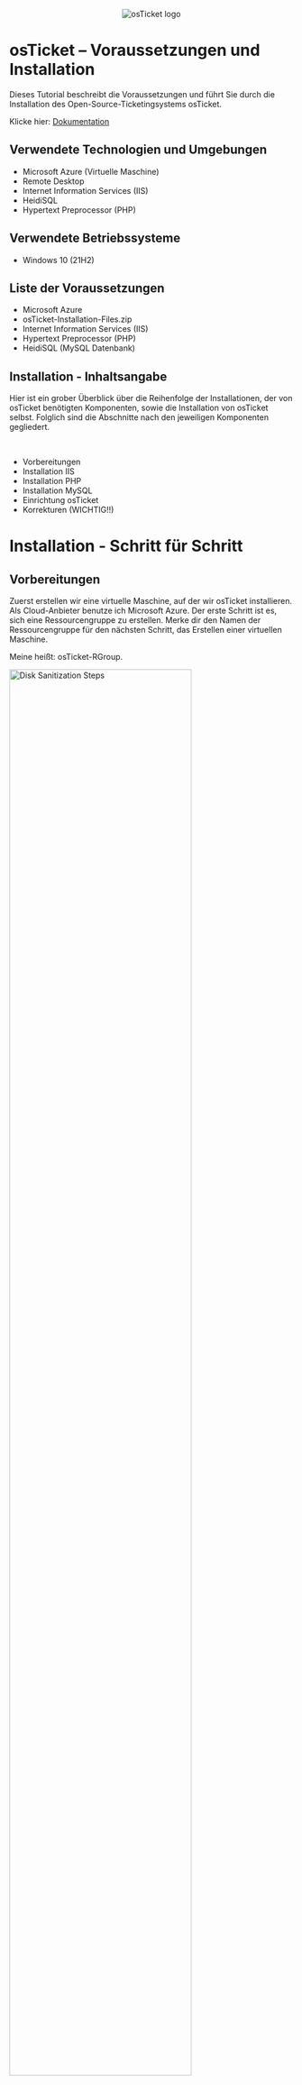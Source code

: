 <p align="center">
<img src="https://i.imgur.com/Clzj7Xs.png" alt="osTicket logo"/>
</p>

<h1>osTicket – Voraussetzungen und Installation</h1>
Dieses Tutorial beschreibt die Voraussetzungen und führt Sie durch die Installation des Open-Source-Ticketingsystems osTicket.
<br />


Klicke hier: [Dokumentation](https://example.com)
<!--NEW SECTION -->
<!--NEW SECTION -->
<!--NEW SECTION -->
<h2>Verwendete Technologien und Umgebungen</h2>

- Microsoft Azure (Virtuelle Maschine)
- Remote Desktop
- Internet Information Services (IIS)
- HeidiSQL
- Hypertext Preprocessor (PHP)



<!--NEW SECTION -->
<!--NEW SECTION -->
<!--NEW SECTION -->
<h2>Verwendete Betriebssysteme</h2>

- Windows 10</b> (21H2)



<!--NEW SECTION -->
<!--NEW SECTION -->
<!--NEW SECTION -->
<h2>Liste der Voraussetzungen</h2>

- Microsoft Azure
- osTicket-Installation-Files.zip
- Internet Information Services (IIS)
- Hypertext Preprocessor (PHP)
- HeidiSQL (MySQL Datenbank)



<!--NEW SECTION -->
<!--NEW SECTION -->
<!--NEW SECTION -->
<h2>Installation - Inhaltsangabe</h2>
<p>
Hier ist ein grober Überblick über die Reihenfolge der Installationen, der von osTicket benötigten Komponenten, sowie die Installation von osTicket selbst. Folglich sind die Abschnitte nach den jeweiligen Komponenten gegliedert.
</p>
<br />

- Vorbereitungen
- Installation IIS
- Installation PHP
- Installation MySQL
- Einrichtung osTicket
- Korrekturen (WICHTIG!!)



<!--NEW SECTION -->
<!--NEW SECTION -->
<!--NEW SECTION -->
<h1>Installation - Schritt für Schritt</h1>

<h2>Vorbereitungen</h2>

<p>
Zuerst erstellen wir eine virtuelle Maschine, auf der wir osTicket installieren. Als Cloud-Anbieter benutze ich Microsoft Azure. Der erste Schritt ist es, sich eine Ressourcengruppe zu erstellen. Merke dir den Namen der Ressourcengruppe für den nächsten Schritt, das Erstellen einer virtuellen Maschine.
<p>
Meine heißt: osTicket-RGroup.
</p>
<img src="https://i.imgur.com/sDhYnw1.png" height="80%" width="80%" alt="Disk Sanitization Steps"/>
</p>
<p>
Im Anschluss erstellen wir eine virtuelle Maschine (/virtuellen Computer). 
</p>
<p>
<img src="https://i.imgur.com/jdP4nYk.png" height="80%" width="80%" alt="Disk Sanitization Steps"/>
</p>
<p>
<hr>
Hierbei musst du auf folgende Dinge Acht geben. Alle folgenden Einstellungen befinden sich auf der ersten Seite, den "Grundeinstellungen":

- Das Verwenden der zuvor erstellten Ressourcengruppe.
- Die virtuelle Maschine taufen (einen Namen geben).
- Bei "Region" eine möglichst nahe wählen (bezieht sich auf den physischen Standort deiner virtuellen Maschine/Standort des Cloud-Centers in der deine virtuelle Maschine Erschaffen wird. Daher je näher, desto besser, da die Distanz später, bei der Verbindung mit deinem Computer, sich auf diese auswirken kann).

<p>
<img src="https://i.imgur.com/Ftz495Q.png" height="80%" width="80%" alt="Disk Sanitization Steps"/>
</p>

- Das "Image" bezeichnet das Betriebssystem der virtuellen Maschine. Hier wählst du Windows 10 Pro aus.
- Die "Größe" bezeichnet die Rechenleistung der virtuellen Maschine. Ich wähle die Variante mit 4 vcpus (4 virtuelle Central Processing Units). Falls Kosten ein Faktor sind, dann kannst du auch die Variante mit 2 vcpus auswählen. Diese reicht vollkommen aus für diese Anleitung.

<p>
<img src="https://i.imgur.com/ZXwR4iq.png" height="80%" width="80%" alt="Disk Sanitization Steps"/>
</p>

- Der Benutzername und das entsprechende Passwort stehen dir frei, Hauptsache du vergisst sie nicht. Sie spiegeln die Anmeldedaten des Benutzers des Betriebssystems deiner virtuellen Maschine dar. Stell dir den Account deines eigenen Computers vor, den Account den du gerade verwendest, um diesen Satz im Browser zu lesen. Für diesen Account definierst du den Benutzernamen und das entsprechende Passwort. Beides benötigst du, um später Zugriff auf die virtuelle Maschine zu haben.

<p>
<img src="https://i.imgur.com/YpzCSGI.png" height="80%" width="80%" alt="Disk Sanitization Steps"/>
</p>

- Zuletzt setze das Häkchen für das Verfügen einer Windows 10/11-Lizenz.
- Den Rest kannst du unberührt lassen und anschließend unten links auf "Überprüfen und erstellen" drücken. Dann nochmal auf "Erstellen".

<p>
<img src="https://i.imgur.com/jubHI6s.png" height="80%" width="80%" alt="Disk Sanitization Steps"/>
</p>

<hr>

<br />
<p>
Nun müssen wir uns mit der virtuellen Maschine verbinden und diese auch bedienen. Hierzu benutzen wir (auf Windows) die Anwendung Remotedesktopverbindung. Falls ihr eigener Computer ein macOS ist, so müssen Sie eine App im App Store herunterladen namens Microsoft Remote Desktop.
</p>
<p>
<img src="https://i.imgur.com/oMyuNh1.png" height="80%" width="80%" alt="Disk Sanitization Steps"/>
</p>
<p>
<img src="https://i.imgur.com/pbC7dIS.png" height="80%" width="80%" alt="Disk Sanitization Steps"/>
</p>
<p>
<img src="https://i.imgur.com/tVsAUjz.png" height="80%" width="80%" alt="Disk Sanitization Steps"/>
</p>

<p>
Egal ob Remotedesktopverbindung oder Microsoft Desktop Remote müssen Sie nach dem Öffnen der Anwendung die öffentliche IP-Adresse Ihrer virtuellen Maschine eingeben, sowie den Benutzernamen und das Passwort. Die IP-Adresse finden sie in Microsoft Azure dort, wo Sie die Maschine erstellt haben und den Benutzernamen und das Passwort meinen den von Ihnen, beim Erstellen der Maschine, definierten Benutzer und Passwort. Nachdem Sie sich in Ihre Maschine eingeloggt haben, downloaden Sie diesen Ordner innerhalb Ihrer virtuellen Maschine: [I'm a reference-style link][osTicket-Inst-Ordner] bbbb [osTicket-Installation-Files.zip]: https://drive.google.com/uc?export=download&id=1b3RBkXTLNGXbibeMuAynkfzdBC1NnqaD. Und wenn Sie schon dabei sind, extrahieren Sie den Ordner an einen Ort wo Sie ihn leicht finden. Wenn ich in der Zukunft von einem osTicket-Installation-Files spreche, dann beziehe ich mich auf den Ordner, mit dem gleichen Namen, der nach der Extraktion entsteht. Von nun an wird alles innerhalb der virtuellen Maschine gemacht. Zusammen mit dieser und dem Ordner steht unserer Installation von osTicket nichts mehr im Weg! gggggggggggggggggggggggggggggg ggggggggggggggggggggggggggggggggggggggggggggggggggggggggggggggggggggggggggggggg
</p>
[osTicket-Inst-Ordner](https://drive.google.com/uc?export=download&id=1b3RBkXTLNGXbibeMuAynkfzdBC1NnqaD)


<!--NEW SECTION -->
<!--NEW SECTION -->
<!--NEW SECTION -->
<h2>Installation IIS</h2>

<p>
IIS (Internet Information Services) ist ein Webserver von Microsoft, der es ermöglicht, Webseiten und Webanwendungen bereitzustellen und zu hosten. Es dient als Plattform zur Verwaltung von Webdiensten und unterstützt verschiedene Protokolle wie HTTP, HTTPS und FTP. Um es zu installieren, navigieren wir innerhalb der Systemsteuerung (/Control Panel) zu Programmen, unter "Programme und Features" auf "Programm deinstallieren" und zuletzt auf der linken Seite auf "Windows-Features aktivieren oder deaktivieren".
</p>
<p>
<img src="https://i.imgur.com/CWYdrUC.png" height="80%" width="80%" alt="Disk Sanitization Steps"/>
</p>
<p>
<img src="https://i.imgur.com/zXpecWn.png" height="80%" width="80%" alt="Disk Sanitization Steps"/>
</p>
<p>
<img src="https://i.imgur.com/jJ6r8Lo.png" height="80%" width="80%" alt="Disk Sanitization Steps"/>
</p>

<p>
Suchen Sie nach "Internetinformationsdienste" und setzen Sie das Häkchen. Drücken Sie auf das kleine Plus neben dem Häkchen, das erneut bei "WWW-Dienste", erneut bei "Anwendungsentwicklungsfeatures" und suchen Sie nach "CGI" und setzen Sie auch hier ein Häkchen. Drücken Sie auf "OK" um die Installation zu starten. CGI steht für Common Gateway Interface und ist eine Schnittstelle, die es einem Webserver ermöglicht, mit externen Programmen oder Skripten zu kommunizieren, um dynamische Inhalte zu erstellen. Es wird häufig verwendet, um serverseitige Skripte wie PHP oder Perl auszuführen, die zur Verarbeitung von Benutzeranfragen oder zur Interaktion mit einer Datenbank erforderlich sind. In unserem Fall benötigen wir CGI, um sicherzustellen, dass osTicket seine serverseitigen Skripte korrekt ausführen kann und die Webanwendung reibungslos funktioniert.
</p>
<p>
<img src="https://i.imgur.com/VqNSU3a.png" height="80%" width="80%" alt="Disk Sanitization Steps"/>
</p>

<p>
Finden tun Sie das IIS über die Suchleiste unten links. So schaut das Icon aus:
</p>
<p>
<img src="https://i.imgur.com/DuEuq2c.png" height="80%" width="80%" alt="Disk Sanitization Steps"/>
</p>
<p>
<img src="https://i.imgur.com/xaOwpe0.png" height="80%" width="80%" alt="Disk Sanitization Steps"/>
</p>

<hr>

<p>
Zuletzt installieren wir "rewrite_amd64_en-US" aus dem osTicket-Installation-Folder. Diese Datei installiert das URL Rewrite-Modul für IIS, das es ermöglicht, URLs flexibel umzuschreiben und weiterzuleiten. Dieses Modul ist essenziell, um benutzerfreundliche, suchmaschinenoptimierte URLs zu erstellen oder Anfragen gezielt an bestimmte Skripte oder Seiten weiterzuleiten. Im Zusammenhang mit osTicket sorgt das Rewrite-Modul dafür, dass die URLs korrekt verarbeitet werden und die Webanwendung reibungslos funktioniert, indem es die gewünschten Endpunkte für Benutzer und Server erreichbar macht.
</p>
<p>
<img src="https://i.imgur.com/RACzSvN.png" height="80%" width="80%" alt="Disk Sanitization Steps"/>
</p>
<br />



<!--NEW SECTION -->
<!--NEW SECTION -->
<!--NEW SECTION -->
<h2>Installation PHP</h2>

<p>
Bei PHP (Hypertext Preprocessor) handelt es sich um eine serverseitige Skriptsprache, die speziell für die Entwicklung dynamischer Webseiten und Webanwendungen entwickelt wurde. Sie ermöglicht es, serverseitige Logik auszuführen, Benutzerdaten zu verarbeiten und Inhalte dynamisch zu generieren. Im Kontext von osTicket benötigen wir PHP, da die Anwendung auf PHP basiert und diese Sprache verwendet, um ihre Funktionalitäten wie das Erstellen und Verwalten von Support-Tickets bereitzustellen.
</p>
<p>
Als erstes erstellen wir einen Ordner namens "PHP" auf unserem lokalen Datenträger. Der Pfad ist folgender: "Dieser PC"-->"Lokaler Datenträger(C:)".
</p>
<p>
<img src="https://i.imgur.com/eQRc4O2.png" height="80%" width="80%" alt="Disk Sanitization Steps"/>
</p>

<p>
Daraufhin öffnen wir den osTicket-Installation-Files Ordner und installieren alles, was PHP benötigt, um flüssig innerhalb des IIS zu operieren. Anfangen tun wir mit "VC_redist.x86". Die Datei „VC_redist.x86“ installiert die "Microsoft Visual C++ Redistributable", eine Sammlung von Laufzeitbibliotheken, die von Anwendungen benötigt werden, die mit Visual C++ entwickelt wurden. PHP und viele seiner Erweiterungen sind auf diese Laufzeitbibliotheken angewiesen, um korrekt zu funktionieren. In Bezug auf osTicket ist die Installation dieser Datei notwendig, da sie sicherstellt, dass PHP und alle dazugehörigen Komponenten ordnungsgemäß ausgeführt werden können.
</p>
<p>
<img src="https://i.imgur.com/6t1JdFr.png" height="80%" width="80%" alt="Disk Sanitization Steps"/>
</p>

<p>
Jetzt kommt die Datei "PHPManagerForIIS_V1.5.0". Wie es im Namen schon steckt hinter dieser Datei der PHP Manager. Dieser ist zuständig für eine einfache Verwaltung von PHP-Installationen auf dem IIS-Server. Es hilft dabei, PHP-Versionen zu konfigurieren, Einstellungen zu optimieren und Erweiterungen zu verwalten, um PHP effektiv mit IIS zu integrieren.
</p>
<p>
<img src="https://i.imgur.com/7KIrWzj.png" height="80%" width="80%" alt="Disk Sanitization Steps"/>
</p>

<p>
Jetzt zur letzten, für PHP relevanten, Datei innerhalb des Installations-Ordners. Die Rede ist von "php-7.3.8-nts-Win32-VC15-x86". Darin befindet sich die ausführbaren Dateien und Kernkomponenten von PHP in Version 7.3.8, die für die Ausführung von PHP-Skripten benötigt werden. Darüber hinaus handelt es sich dabei um eine spezielle Version von PHP, da sie ohne Thread-Safety (NTS) konfiguriert ist, was für die Nutzung in Serverumgebungen wie IIS optimiert ist, da IIS diesen Teil selbst verantwortet. Wir extrahieren den Ordner in unseren zuvor erstellten "PHP" Ordner (s. Beginn Installation PHP).
</p>
<p>
<img src="https://i.imgur.com/JmCwQke.png" height="80%" width="80%" alt="Disk Sanitization Steps"/>
</p>
<p>
<img src="https://i.imgur.com/6VWz9GH.png" height="80%" width="80%" alt="Disk Sanitization Steps"/>
</p>
<hr>

<p>
Fast geschafft! Für die letzten zwei Schritte müssen wir in IIS gehen und unsere PHP Version, die wir zuvor in den Ordner "PHP" extrahiert haben, registrieren. Sonst kann das IIS keinen Gebrauch davon machen, wenn wir später osTicket installieren und einrichten wollen. Hierzu öffnen Sie IIS und müssten direkt ein Icon mit der Schrift "PHP Manager" darunter finden. Das klicken Sie an mit einem Doppelklick, damit sich das Fenster des PHP Managers öffnet. Jetzt klicken sie auf "Register new PHP version" und geben als Pfad den Weg zu unserem PHP Ordner ("This PC">"Windows(C:)">"PHP">) und wählen die Datei "php-cgi". Die „php-cgi“-Datei ermöglicht es unserem IIS-Server, PHP-Skripte mithilfe von CGI auszuführen. Sie sorgt dafür, dass PHP korrekt verarbeitet wird und die Webanwendung wie osTicket funktioniert. Stellen Sie es sich vor wie die Straße auf der die PHP-Skripte zur Schnittstelle des CGI fahren.
</p>
<p>
<img src="https://i.imgur.com/7Bpudqt.png" height="80%" width="80%" alt="Disk Sanitization Steps"/>
</p>
<p>
<img src="https://i.imgur.com/OhDS5cT.png" height="80%" width="80%" alt="Disk Sanitization Steps"/>
</p>
<p>
<img src="https://i.imgur.com/pmvjFc5.png" height="80%" width="80%" alt="Disk Sanitization Steps"/>
</p>

<p>
So sollte das ganze dann ausschauen: 
</p>
<p>
<img src="https://i.imgur.com/iDNpznJ.png" height="80%" width="80%" alt="Disk Sanitization Steps"/>
</p>

<p>
Bevor wir uns um die Datenbank kümmern, starten wir den Webserver neu. Gehen Sie auf der linken Seite zurück zur Startseite des Server-Managers und klicken sie rechts unter "Manage Server" auf "Restart".
</p>
<p>
<img src="https://i.imgur.com/0GcLTIa.png" height="80%" width="80%" alt="Disk Sanitization Steps"/>
</p>
<br />



<!--NEW SECTION -->
<!--NEW SECTION -->
<!--NEW SECTION -->
<h2>Installation MySQL</h2>

<p>
Nun öffnen wir den osTicket-Installation-Files Ordner und installieren die Datei "mysql-5.5.62-win32". Diese enthält die Installationsdateien für MySQL Version 5.5.62, eine relationale Open-Source-Datenbank, die häufig für die Speicherung und Verwaltung von Daten in Webanwendungen verwendet wird. In unserem Fall stellt es für osTicket eine Datenbank bereit, in der Benutzerdaten, Tickets und andere Anwendungsdaten gespeichert werden. Wichtig: beim Fenster für das Setup wählen wir als "Type" "Typical" aus. Den Rest gleich lassen und am Ende den Wizard starten.
</p>
<p>
<img src="https://i.imgur.com/TMesfcO.png" height="80%" width="80%" alt="Disk Sanitization Steps"/>
</p>
<p>
<img src="https://i.imgur.com/VtwS6tV.png" height="80%" width="80%" alt="Disk Sanitization Steps"/>
</p>
<p>
<img src="https://i.imgur.com/xPLUnlR.png" height="80%" width="80%" alt="Disk Sanitization Steps"/>
</p>

<p>
Wähle "standard Configuration" und lass den Rest unberührt. Einfach "Next" drücken bis man "Execute" erreicht, es drücken und schließlich auf "Finish". 
<p/>
<p>
<img src="https://i.imgur.com/6eHyza0.png" height="80%" width="80%" alt="Disk Sanitization Steps"/>
</p>

<p>
Nächster Schritt, die Installation von "HeidiSQL_12.3.0.6589_Setup" im osTicket-Installation-Files Ordner. Diese enthält die Installationsdateien für HeidiSQL, ein grafisches Verwaltungswerkzeug für relationale Datenbanken wie MySQL. Mit HeidiSQL können wir Datenbanken bequem erstellen und verwalten, ohne dass dafür eine Kommandozeile (PowerShell) nötig ist. Drücke "Next" durch bis hin zu "Finish". Achte bevor du darauf klickst, dass das Häkchen bei "Launch HeidiSQL" gesetzt ist. Wenn sich HeidiSQL geöffnet hat, drücke auf "Skip".
<p/>
<p>
<img src="https://i.imgur.com/3VYxQzk.png" height="80%" width="80%" alt="Disk Sanitization Steps"/>
</p>
<p>
<img src="https://i.imgur.com/1WXSdK0.png" height="80%" width="80%" alt="Disk Sanitization Steps"/>
</p>

<p>
Der letzte Schritt für diesen Abschnitt der Anleitung behandelt das Erstellen einer neuen Datenbank, welche wir später mit unserem osTicket verbinden. Dafür Rechtsklicken wir auf die linke Spalte und drücken auf "New session". Ändern brauchen wir nichts, lediglich ein User und ein Passwort müssen wir uns überlegen. Beides brauchen wir später zum Verbinden mit osTicket, also merken oder aufschreiben. Drücken Sie danach auf "Open".
<p/>
<p>
<img src="https://i.imgur.com/hS4oNDN.png" height="80%" width="80%" alt="Disk Sanitization Steps"/>
</p>
<p>
<img src="https://i.imgur.com/cBDrNKd.png" height="80%" width="80%" alt="Disk Sanitization Steps"/>
</p>

<p>
Jetzt erstellen wir die Datenbank innerhalb der gerade erstellten Session und benennen sie osTicket. Rechtklicken Sie die Session, dann drücken Sie auf "Create new" und klicken auf "Database". Nachdem Sie den Namen "osTicket" eingegeben haben drücken Sie auf "OK".
<p/>
<p>
<img src="https://i.imgur.com/3wXGQVR.png" height="80%" width="80%" alt="Disk Sanitization Steps"/>
</p>

<p>
So sollte das ganze dann aussehen:
<p/>
<p>
<img src="https://i.imgur.com/40RThgk.png" height="80%" width="80%" alt="Disk Sanitization Steps"/>
</p>
<br />




<!--NEW SECTION -->
<!--NEW SECTION -->
<!--NEW SECTION -->
<h2>Einrichtung osTicket</h2>

<p>
Alles was wir benötigen für eine reibungslose, funktionsfähige Version von osTicket haben wir zum jetzigen Zeitpunkt installiert und eingerichtet. Endlich können wir uns um die tatsächliche Installation von osTicket kümmern. Anfangen tun wir damit, den Ordner "osTicket-v1.15.8" innerhalb des Ordners osTicket-Installation-Files zu extrahieren. Innerhalb dieses Ordners befinden sich die Dateien und Skripte der osTicket-Webanwendung in der Version 1.15.8, die für die Installation benötigt werden. Alle wichtigen Komponenten wie PHP-Skripte, Konfigurationsdateien und Ressourcen, die zur Bereitstellung und Nutzung des Ticketsystems erforderlich sind finden sich hier.
</p>
<p>
<img src="https://i.imgur.com/PbYS4NU.png" height="80%" width="80%" alt="Disk Sanitization Steps"/>
</p>

<p>
Danach kopieren wir den Ordner "upload" in dem gerade extrahiertem Ordner "osTicket-v1.15.8" und fügen ihn ein in den Ordner "wwwroot" mit dem Pfad "This PC">"Windows(C:)">"inetpub">"wwwroot". Der Ordner „inetpub“ ist das Standardverzeichnis, das der IIS-Webserver verwendet, um alle Webdateien zu speichern und zu verwalten. Innerhalb von „inetpub“ dient der Ordner „wwwroot“ als das Hauptverzeichnis für öffentlich zugängliche Webseiten und Webanwendungen. Dateien (/Ordner), die in „wwwroot“ abgelegt werden, können über den Webserver bereitgestellt und von Benutzern im Browser aufgerufen werden.
</p>
<p>
<img src="https://i.imgur.com/OK8Jno0.png" height="80%" width="80%" alt="Disk Sanitization Steps"/>
</p>

<p>
Nun benennen wir den "upload" Ordner in dem "wwwroot" Ordner in "osTicket". Das dient der klaren Identifizierung und sinnvollen Namensgebung. Wie vorhin angedeutet befindet sich dieser gerade umbenannter Ordner "osTicket" in dem Hauptverzeichnis für öffentlich zugängliche Webseiten (Google, Wikipedia, YouTube, etc.) innerhalb unseres Webservers (IIS). Heißt unser "osTicket"-Ordner repräsentiert die Webseite, die durch die beinhaltenden Dateien erstellt wird, sprich unsere osTicket-Webseite.
</p>
<p>
<img src="https://i.imgur.com/8B2jeQG.png" height="80%" width="80%" alt="Disk Sanitization Steps"/>
</p>

<p>
Endlich können wir osTicket im Browser aufrufen und beginnen, nach unseren Wünschen eine Helpdesk-Struktur aufzubauen. Öffnen Sie IIS und starten Sie den Server neu (rechts auf "Restart" klicken). Dann klappen Sie links den Server auf bis Sie einen Ordner namens "osTicket" sehen. Klicken Sie in an, sodass der Ordner blau markiert ist und drücken Sie auf der rechten Seite auf "Browse *:80(http)".
</p>
<p>
<img src="https://i.imgur.com/SUqaWKw.png" height="80%" width="80%" alt="Disk Sanitization Steps"/>
</p>

<p>
Falls sich bei Ihnen nun ein Fenster mit dem Titel "osTicket Installer" öffnet, haben Sie bis jetzt alles richtig gemacht. Jetzt müssen wir nur noch die Schritte erledigen, die uns die Seite vorgibt und fertig sind wir. Der erste dieser Schritte besteht darin, empfohlene Erweiterungen für eine besser Erfahrung im Umgang mit der Anwendung zu aktivieren. Hierzu öffnen wir erneut den PHP Manager in IIS (s.Installation PHP), öffnen den "PHP Extension" Ordner und aktivieren die Erweiterungen "PHP IMAP Extension" und "Intl Extension". Beide besitzen auf der osTicket Installer Website ein rotes Kreuz links neben sich. Hierzu Rechtklicken Sie in IIS in den PHP Extensions auf die jeweiligen Erweiterungen und drücken auf "Enable". Diese Erweiterungen lassen sich auch im Nachhinein konfigurieren.
</p>
<p>
<img src="https://i.imgur.com/16RIAQ1.png" height="80%" width="80%" alt="Disk Sanitization Steps"/>
</p>
<p>
<img src="https://i.imgur.com/nj7PNf5.png" height="80%" width="80%" alt="Disk Sanitization Steps"/>
</p>

<p>
Laden Sie die Webseite neu und beobachten Sie, dass aus den roten Kreuzen grüne Häkchen geworden sind. Falls das eintrifft drücken Sie auf "Continue".
</p>
<p>
<img src="https://i.imgur.com/chW2r2R.png" height="80%" width="80%" alt="Disk Sanitization Steps"/>
</p>

<p>
Der nächste Schritt ist, die Datei "ost-sampleconfig.php" in "ost-config.php" umzubenennen. Diese Datei finden Sie in dem von uns umbenannten Ordner "osTicket" in dem Ordner "include".
</p>
<p>
<img src="https://i.imgur.com/wUZwIj6.png" height="80%" width="80%" alt="Disk Sanitization Steps"/>
</p>

<p>
Darüber hinaus müssen wir die Berechtigungen für diese Datei ändern. Hierzu Rechtsklicken Sie auf die Datei, drücken auf "Properties", oben auf "Security", unten auf "Advanced", links unten auf "Disable inheritance", dann auf "Remove all inherited permissions from this object". Jetzt fügen wir eine eigene Berechtigung hinzu und geben dieser volle Kontrolle über die Datei. Hierzu klicken Sie unten links auf "Add", oben auf "Select a principal" und dann geben Sie "Everyone" in das Feld (s. Bild) ein und drücken "OK". Vergessen Sie nicht die Box "Full Control" (s. Bild) mit einem Häkchen zu versetzen. Drücken Sie erneut auf "OK", dann "Apply" und wieder (zweimal) auf "OK". Gehen Sie zurück auf die Webseite und drücken Sie auf "Continue". Die Erklärung für das alles kommt im nächsten Kapitel.
</p>
<p>
<img src="https://i.imgur.com/lnV2va0.png" height="80%" width="80%" alt="Disk Sanitization Steps"/>
</p>
<p>
<img src="https://i.imgur.com/vCAIJ7i.png" height="80%" width="80%" alt="Disk Sanitization Steps"/>
</p>

<p>
Jetzt müssen Sie nur noch alles auf der Seite ausfüllen und anschließend auf "Install Now" drücken. Bei den "Database Settings" müssen sie sich an den Anleitungsteil "Installation MySQL" zurückerinnern. Dort haben wir innerhalb einer Session eine Datenbank namens "osTicket" angelegt und für diese Session einen User und Password eingegeben. Diese drei Daten geben Sie hierfür ein.
</p>
<p>
Auf dieser Seite sollten sie anschließend landen, wenn alles gelaufen ist wie es soll:
</p>
<p>
<img src="https://i.imgur.com/iUqlX6B.png" height="80%" width="80%" alt="Disk Sanitization Steps"/>
</p>

<p>
Geschafft! osTicket ist erfolgreich installiert. Nun können Sie über die unten aufgelisteten URLs jeweils verschiedene Schnittstellen Ihres Helpdesks erreichen und herumexperimentieren.
</p>
<p>
<img src="https://i.imgur.com/zJ6Q9sL.png" height="80%" width="80%" alt="Disk Sanitization Steps"/>
</p>
<br />



<!--NEW SECTION -->
<!--NEW SECTION -->
<!--NEW SECTION -->
<h2>Korrekturen</h2>

<p>
Im Verlaufe der Anleitung haben wir im Kapitel "Installation osTicket" die Berechtigungen für die Datei "ost-config.php" geändert, sodass jeder vollen Zugriff über diese hat und haben den Namen der Datei geändert. Da stellt sich die Frage, warum? Was spiegelt diese Datei wider? Und warum ändern wir den Namen nicht wieder zu ost-sampleconfig (ja, der Name bleibt)? Die Datei "ost-sampleconfig" ist die Konfigurationsdatei, die osTicket während der Installation verwendet, um die individuellen Einstellungen wie Datenbankverbindungen zu speichern. Das Umbenennen ist notwendig, da osTicket als Konfigurationsdatei nur nach einer Datei mit dem Namen "ost-config.php" Ausschau hält und akzeptiert. Dem zufolge bleibt der Name bei ost-config.php und heißt zu Beginn ost-sampleconfig, da es sich zu Beginn um eine nicht konfigurierte, standardisierte Datei handelt, die noch zu konfigurieren gilt. Ebenfalls der Grund für das Ändern der Sicherheitsregeln geht aus diesem Hintergrund hervor. Damit osTicket Zugriff hat auf die Einstellungen und Konfigurationen hat, müssen wir die Sicherheitsregeln ändern. Im Gegensatz zum Namen machen wir diesen Schritt aber rückgängig, da wir momentan jedem vollen Zugriff gewähren, sodass es auch jedem möglich ist an der Datei herumzubasteln. Finden Sie die Datei innerhalb des "include" Ordners (s. Bild für Pfad), Rechtklicken Sie auf die Datei und drücken Sie erneut auf "Properties" und oben auf "Security". Wählen Sie die Gruppe "Everyone" aus und drücken Sie auf "Edit". Nehmen Sie überall die Häkchen weg bis auf das Häkchen für das Feld "Read". Anschließend drücken Sie auf "Apply", "OK" und nochmal "OK". Nun kann die Datei von jedem eingesehen, aber nicht verändert werden.
</p>
<p>
<img src="https://i.imgur.com/9dWewTW.png" height="80%" width="80%" alt="Disk Sanitization Steps"/>
</p>
<p>
<img src="https://i.imgur.com/LHltHxN.png" height="80%" width="80%" alt="Disk Sanitization Steps"/>
</p>

<p>
Zu guter Letzt löschen wir den Ordner "setup" innerhalb unseres "wwwroot">"osTicket" Ordners. Nach der Installation von osTicket wird dieser nicht mehr benötigt und stellt ein potenzielles Sicherheitsrisiko dar, da er den Zugriff auf Installationsskripte ermöglicht. Durch das Entfernen des Ordners wird verhindert, dass unbefugte Personen Änderungen an der Installation vornehmen oder das System erneut einrichten können, konträr zu unseren Vorstellungen. Et voilà! Sie haben es geschafft!
</p>
<p>
<img src="https://i.imgur.com/lghZBhK.png" height="80%" width="80%" alt="Disk Sanitization Steps"/>
</p>
<br />






<p>
Nach der erfolgreichen Installation von osTicket gibt es zahlreiche Möglichkeiten zur weiteren Konfiguration und Einrichtung. Dazu gehören das Anlegen von Benutzern und Rollen, das Einrichten von E-Mail-Integrationen für die automatische Ticket-Erstellung und die Anpassung von Ticketfeldern und Workflows. Außerdem können benutzerdefinierte SLA-Pläne, Helpdesk-Formulare und Automatisierungsregeln erstellt werden, um den Support-Prozess zu optimieren. All das sind weiter mögliche Konfigurationen und Einrichtungsmöglichkeiten für Ihr Ticketsystem!! Viel Spaß beim weiteren Einrichten!
</p>

